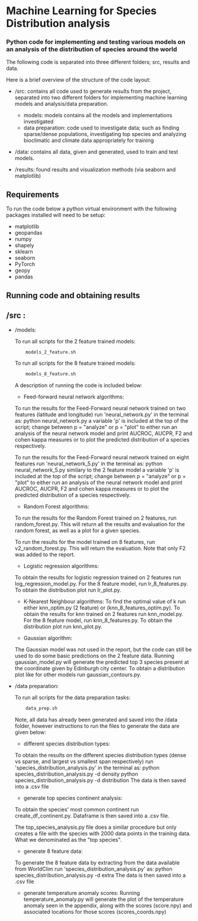 # Machine Learning for Species Distribution analysis 

### Python code for implementing and testing various models on an analysis of the distribution of species around the world

The following code is separated into three different folders; src, results and data. 

Here is a brief overview of the structure of the code layout:
* /src: contains all code used to generate results from the project, separated into two different folders for implementing machine learning models and analysis/data preparation.
    * models: models contains all the models and implementations investigated
    * data preparation: code used to investigate data; such as finding sparse/dense populations, investigating top species and analyzing bioclimatic and climate data appropriately for training

* /data: contains all data, given and generated, used to train and test models.
* /results: found results and visualization methods (via seaborn and matplotlib)

## Requirements

To run the code below a python virtual environment with the following packages installed will need to be setup:

* matplotlib
* geopandas
* numpy
* shapely
* sklearn
* seaborn
* PyTorch
* geopy
* pandas


## Running code and obtaining results

## /src :

* /models:

    To run all scripts for the 2 feature trained models:

    ```bash
        models_2_feature.sh
    ```

    To run all scripts for the 8 feature trained models:

    ```bash
        models_8_feature.sh
    ```

    A description of running the code is included below:

    * Feed-forward neural network algorithms:

    To run the results for the Feed-Forward neural network trained on two features (latitude and longitude) run 
    'neural_network.py' in the terminal as:
    python neural_network.py
    a variable 'p' is included at the top of the script; change between p = "analyze" or p = "plot" to either run an analysis of the neural network model and print AUCROC, AUCPR, F2 and cohen kappa measures or to plot the predicted distribution of a species respectively.

    To run the results for the Feed-Forward neural network trained on eight features run 'neural_network_5.py' in the terminal as:
    python neural_network_5.py 
    similary to the 2 feature model a variable 'p' is included at the top of the script; change between p = "analyze" or p = "plot" to either run an analysis of the neural network model and print AUCROC, AUCPR, F2 and cohen kappa measures or to plot the predicted distribution of a species respectively.

    * Random Forest algorithms:

    To run the results for the Random Forest trained on 2 features, run random_forest.py. This will return all the results and evaluation for the random forest, as well as a plot for a given species.

    To run the results for the model trained on 8 features, run v2_random_forest.py. This will return the evaluation. Note that only F2 was added to the report.

    * Logistic regression algorithms:

    To obtain the results for logistic regression trained on 2 features run log_regression_model.py. For the 8 feature model, run lr_8_features.py. To obtain the distribution plot run lr_plot.py.

    * K-Nearest Neighbour algorithms:
    To find the optimal value of k run either knn_optim.py (2 feature) or (knn_8_features_optim.py). To obtain the results for knn trained on 2 features run knn_model.py. For the 8 feature model, run knn_8_features.py. To obtain the distribution plot run knn_plot.py.

    * Gaussian algorithm:

    The Gaussian model was not used in the report, but the code can still be used to do some basic predictions on the 2 feature data. Running gaussian_model.py will generate the predicted top 3 species present at the coordinate given by Edinburgh city center. To obtain a distribution plot like for other models run gaussian_contours.py.


    
* /data preparation:

    To run all scripts for the data preparation tasks:

    ```bash
        data_prep.sh
    ```

    Note, all data has already been generated and saved into the /data folder, however instructions to run the files to generate the data are given below:

    * different species distribution types:

    To obtain the results on the different species distribution types (dense vs sparse, and largest vs smallest span respectively) run 'species_distribution_analysis.py' in the terminal as:
    python species_distribution_analysis.py -d density
    python species_distribution_analysis.py -d distribution
    The data is then saved into a .csv file

    * generate top species continent analysis:

    To obtain the species' most common continent run create_df_continent.py. Dataframe is then saved into a .csv file.

    The top_species_analysis.py file does a similar procedure but only creates a file with the species with 2000 data points in the training data. What we denominated as the "top species".

    * generate 8 feature data:

    To generate the 8 feature data by extracting from the data available from WorldClim run 'species_distribution_analysis.py' as:
    python species_distribution_analysis.py -d extra
    The data is then saved into a .csv file

    * generate temperature anomaly scores:
    Running temperature_anomaly.py will generate the plot of the temperature anomaly seen in the appendix, along with the scores (score.npy) and associated locations for those scores (scores_coords.npy)







